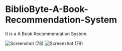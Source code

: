 # BiblioByte-A-Book-Recommendation-System
It is a A Book Recommendation System.

![Screenshot (78)](https://github.com/agnishde/BiblioByte-A-Book-Recommendation-System/assets/86564675/00f78e02-d903-47ef-ad7b-3890851f42bb)
![Screenshot (79)](https://github.com/agnishde/BiblioByte-A-Book-Recommendation-System/assets/86564675/3986dca6-a0ae-4e1b-8431-ea5498d7f959)
